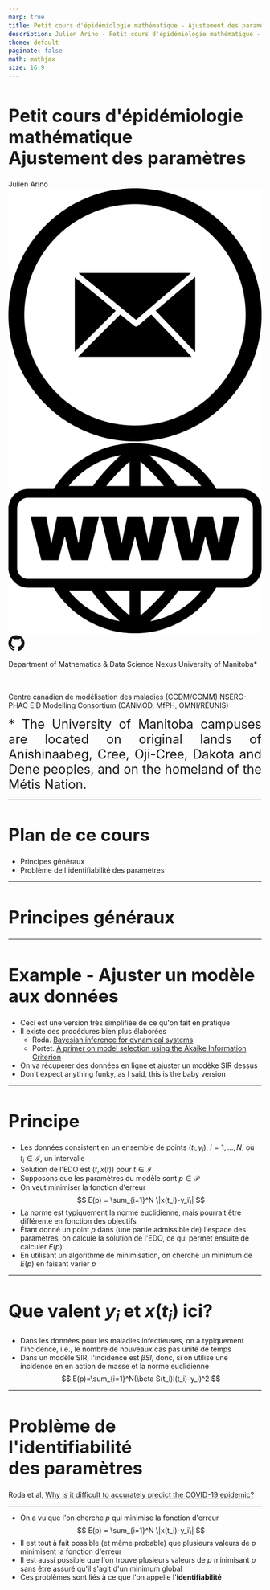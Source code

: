 ```yaml
---
marp: true
title: Petit cours d'épidémiologie mathématique - Ajustement des paramètres
description: Julien Arino - Petit cours d'épidémiologie mathématique - Cours 21 - Ajustement des paramètres
theme: default
paginate: false
math: mathjax
size: 16:9
---
```


<style>
  section {
  font-size: 28px;
  padding-left: 40px;
  padding-right: 50px;
  padding-top: 20px;
  padding-bottom: 20px;
  }
  h1 {
  font-size: 35px;
  # color: #09c;
  }
  h2 {
  font-size: 40px;
  }
  .theorem {
    text-align:justify;
    background-color:#16a085;
    border-radius:20px;
    padding:10px 20px 10px 20px;
    box-shadow: 0px 1px 5px #999;  margin-bottom: 10px;
  }
  .definition {
    text-align:justify;
    background-color:#ededde;
    border-radius:20px;
    padding:10px 20px 10px 20px;
    box-shadow: 0px 1px 5px #999;
    margin-bottom: 10px;
  }
  img[alt~="center"] {
    display: block;
    margin: 0 auto;
  }
</style>

<!-- _backgroundImage: "linear-gradient(to top, #85110d, 1%, white)" -->
# Petit cours d'épidémiologie mathématique<br/>Ajustement des paramètres

Julien Arino [![width:32px](https://raw.githubusercontent.com/julien-arino/petit-cours-epidemio-mathematique/main/FIGS/email-round.png)](mailto:Julien.Arino@umanitoba.ca) [![width:32px](https://raw.githubusercontent.com/julien-arino/petit-cours-epidemio-mathematique/main/FIGS/world-wide-web.png)](https://julien-arino.github.io/) [![width:32px](https://raw.githubusercontent.com/julien-arino/petit-cours-epidemio-mathematique/main/FIGS/github-icon.png)](https://github.com/julien-arino)

Department of Mathematics & Data Science Nexus
University of Manitoba*

<div style = "font-size:18px; margin-top:-10px; padding-bottom:30px;"></div>

Centre canadien de modélisation des maladies (CCDM/CCMM)
NSERC-PHAC EID Modelling Consortium (CANMOD, MfPH, OMNI/RÉUNIS)

<div style = "text-align: justify; position: relative; bottom: -5%; font-size:25px;">
* The University of Manitoba campuses are located on original lands of Anishinaabeg, Cree, Oji-Cree, Dakota and Dene peoples, and on the homeland of the Métis Nation.</div>

---

<!-- _backgroundImage: "radial-gradient(white,80%,#f1c40f)" -->
# Plan de ce cours

- Principes généraux
- Problème de l'identifiabilité des paramètres

---

<!-- _backgroundImage: "linear-gradient(to bottom, #f1c40f, 20%, white)" -->
# <!--fit-->Principes généraux

---

# Example - Ajuster un modèle aux données

- Ceci est une version très simplifiée de ce qu'on fait en pratique
- Il existe des procédures bien plus élaborées
  - Roda. [Bayesian inference for dynamical systems](https://doi.org/10.1016/j.idm.2019.12.007)
  - Portet. [A primer on model selection using the Akaike Information Criterion](https://doi.org/10.1016/j.idm.2019.12.010)
- On va récuperer des données en ligne et ajuster un modèke SIR dessus
- Don't expect anything funky, as I said, this is the baby version

---

# Principe

- Les données consistent en un ensemble de points $(t_i,y_i)$, $i=1,\ldots,N$, où $t_i\in\mathcal{I}$, un intervalle
- Solution de l'EDO est $(t,x(t))$ pour $t\in\mathcal{I}$
- Supposons que les paramètres du modèle sont $p\in\mathcal{P}$
- On veut minimiser la fonction d'erreur
$$
E(p) = \sum_{i=1}^N \|x(t_i)-y_i\|
$$
- La norme est typiquement la norme euclidienne, mais pourrait être différente en fonction des objectifs
- Étant donné un point $p$ dans (une partie admissible de) l'espace des paramètres, on calcule la solution de l'EDO, ce qui permet ensuite de calculer $E(p)$
- En utilisant un algorithme de minimisation, on cherche un minimum de $E(p)$ en faisant varier $p$

---

# Que valent $y_i$ et $x(t_i)$ ici?

- Dans les données pour les maladies infectieuses, on a typiquement l'incidence, i.e., le nombre de nouveaux cas pas unité de temps
- Dans un modèle SIR, l'incidence est $\beta SI$, donc, si on utilise une incidence en en action de masse et la norme euclidienne
$$
E(p)=\sum_{i=1}^N(\beta S(t_i)I(t_i)-y_i)^2
$$

---

<!-- _backgroundImage: "linear-gradient(to bottom, #f1c40f, 20%, white)" -->
# <!--fit-->Problème de <br>l'identifiabilité<br> des paramètres

Roda et al, [Why is it difficult to accurately predict the COVID-19 epidemic?](https://doi.org/10.1016/j.idm.2020.03.001)

---

- On a vu que l'on cherche $p$ qui minimise la fonction d'erreur
$$
E(p) = \sum_{i=1}^N \|x(t_i)-y_i\|
$$
- Il est tout à fait possible (et même probable) que plusieurs valeurs de $p$ minimisent la fonction d'erreur
- Il est aussi possible que l'on trouve plusieurs valeurs de $p$ minimisant $p$ sans être assuré qu'il s'agit d'un minimum global
- Ces problèmes sont liés à ce que l'on appelle l'**identifiabilité**